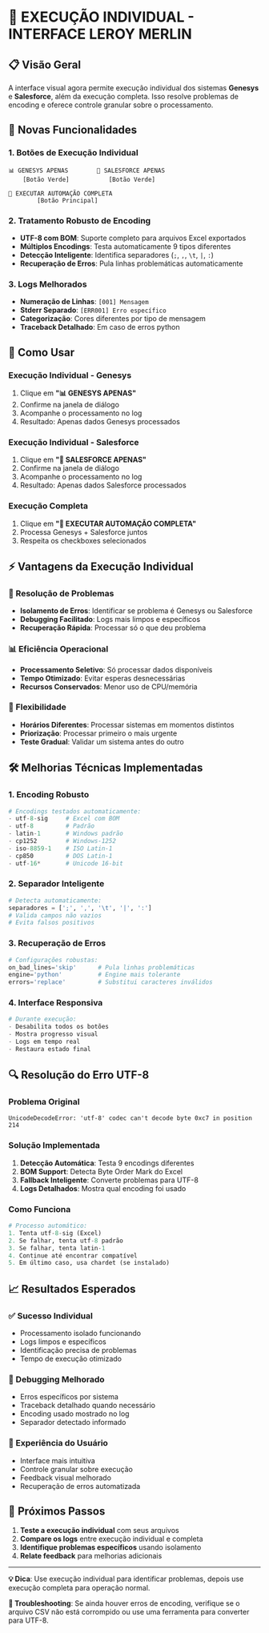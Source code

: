 # 🎯 EXECUÇÃO INDIVIDUAL - INTERFACE LEROY MERLIN

## 📋 Visão Geral

A interface visual agora permite execução individual dos sistemas **Genesys** e **Salesforce**, além da execução completa. Isso resolve problemas de encoding e oferece controle granular sobre o processamento.

## 🔧 Novas Funcionalidades

### 1. **Botões de Execução Individual**
```
📊 GENESYS APENAS        💼 SALESFORCE APENAS
    [Botão Verde]           [Botão Verde]
    
🚀 EXECUTAR AUTOMAÇÃO COMPLETA
        [Botão Principal]
```

### 2. **Tratamento Robusto de Encoding**
- **UTF-8 com BOM**: Suporte completo para arquivos Excel exportados
- **Múltiplos Encodings**: Testa automaticamente 9 tipos diferentes
- **Detecção Inteligente**: Identifica separadores (`;`, `,`, `\t`, `|`, `:`)
- **Recuperação de Erros**: Pula linhas problemáticas automaticamente

### 3. **Logs Melhorados**
- **Numeração de Linhas**: `[001] Mensagem`
- **Stderr Separado**: `[ERR001] Erro específico`
- **Categorização**: Cores diferentes por tipo de mensagem
- **Traceback Detalhado**: Em caso de erros python

## 🚀 Como Usar

### **Execução Individual - Genesys**
1. Clique em **"📊 GENESYS APENAS"**
2. Confirme na janela de diálogo
3. Acompanhe o processamento no log
4. Resultado: Apenas dados Genesys processados

### **Execução Individual - Salesforce** 
1. Clique em **"💼 SALESFORCE APENAS"**
2. Confirme na janela de diálogo
3. Acompanhe o processamento no log
4. Resultado: Apenas dados Salesforce processados

### **Execução Completa**
1. Clique em **"🚀 EXECUTAR AUTOMAÇÃO COMPLETA"**
2. Processa Genesys + Salesforce juntos
3. Respeita os checkboxes selecionados

## ⚡ Vantagens da Execução Individual

### **🎯 Resolução de Problemas**
- **Isolamento de Erros**: Identificar se problema é Genesys ou Salesforce
- **Debugging Facilitado**: Logs mais limpos e específicos
- **Recuperação Rápida**: Processar só o que deu problema

### **📊 Eficiência Operacional**
- **Processamento Seletivo**: Só processar dados disponíveis
- **Tempo Otimizado**: Evitar esperas desnecessárias
- **Recursos Conservados**: Menor uso de CPU/memória

### **🔧 Flexibilidade**
- **Horários Diferentes**: Processar sistemas em momentos distintos
- **Priorização**: Processar primeiro o mais urgente
- **Teste Gradual**: Validar um sistema antes do outro

## 🛠️ Melhorias Técnicas Implementadas

### **1. Encoding Robusto**
```python
# Encodings testados automaticamente:
- utf-8-sig     # Excel com BOM
- utf-8         # Padrão
- latin-1       # Windows padrão
- cp1252        # Windows-1252
- iso-8859-1    # ISO Latin-1
- cp850         # DOS Latin-1
- utf-16*       # Unicode 16-bit
```

### **2. Separador Inteligente**
```python
# Detecta automaticamente:
separadores = [';', ',', '\t', '|', ':']
# Valida campos não vazios
# Evita falsos positivos
```

### **3. Recuperação de Erros**
```python
# Configurações robustas:
on_bad_lines='skip'      # Pula linhas problemáticas
engine='python'          # Engine mais tolerante  
errors='replace'         # Substitui caracteres inválidos
```

### **4. Interface Responsiva**
```python
# Durante execução:
- Desabilita todos os botões
- Mostra progresso visual
- Logs em tempo real
- Restaura estado final
```

## 🔍 Resolução do Erro UTF-8

### **Problema Original**
```
UnicodeDecodeError: 'utf-8' codec can't decode byte 0xc7 in position 214
```

### **Solução Implementada**
1. **Detecção Automática**: Testa 9 encodings diferentes
2. **BOM Support**: Detecta Byte Order Mark do Excel
3. **Fallback Inteligente**: Converte problemas para UTF-8
4. **Logs Detalhados**: Mostra qual encoding foi usado

### **Como Funciona**
```python
# Processo automático:
1. Tenta utf-8-sig (Excel)
2. Se falhar, tenta utf-8 padrão  
3. Se falhar, tenta latin-1
4. Continue até encontrar compatível
5. Em último caso, usa chardet (se instalado)
```

## 📈 Resultados Esperados

### **✅ Sucesso Individual**
- Processamento isolado funcionando
- Logs limpos e específicos
- Identificação precisa de problemas
- Tempo de execução otimizado

### **🔧 Debugging Melhorado**
- Erros específicos por sistema
- Traceback detalhado quando necessário
- Encoding usado mostrado no log
- Separador detectado informado

### **💚 Experiência do Usuário**
- Interface mais intuitiva
- Controle granular sobre execução
- Feedback visual melhorado
- Recuperação de erros automatizada

## 🎯 Próximos Passos

1. **Teste a execução individual** com seus arquivos
2. **Compare os logs** entre execução individual e completa
3. **Identifique problemas específicos** usando isolamento
4. **Relate feedback** para melhorias adicionais

---

**💡 Dica**: Use execução individual para identificar problemas, depois use execução completa para operação normal.

**🔧 Troubleshooting**: Se ainda houver erros de encoding, verifique se o arquivo CSV não está corrompido ou use uma ferramenta para converter para UTF-8.